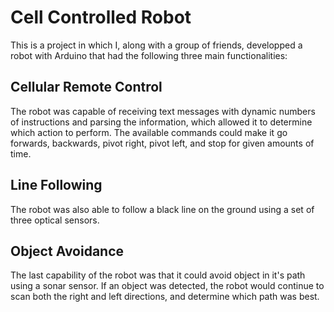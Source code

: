 # Cell Controlled Robot
This is a project in which I, along with a group of friends, developped a robot with Arduino that had the following three main functionalities:

## Cellular Remote Control
The robot was capable of receiving text messages with dynamic numbers of instructions and parsing the information, which allowed it to determine which 
action to perform. The available commands could make it go forwards, backwards, pivot right, pivot left, and stop for given amounts of time.

## Line Following
The robot was also able to follow a black line on the ground using a set of three optical sensors.

## Object Avoidance
The last capability of the robot was that it could avoid object in it's path using a sonar sensor. If an object was detected, the robot would continue
to scan both the right and left directions, and determine which path was best.
